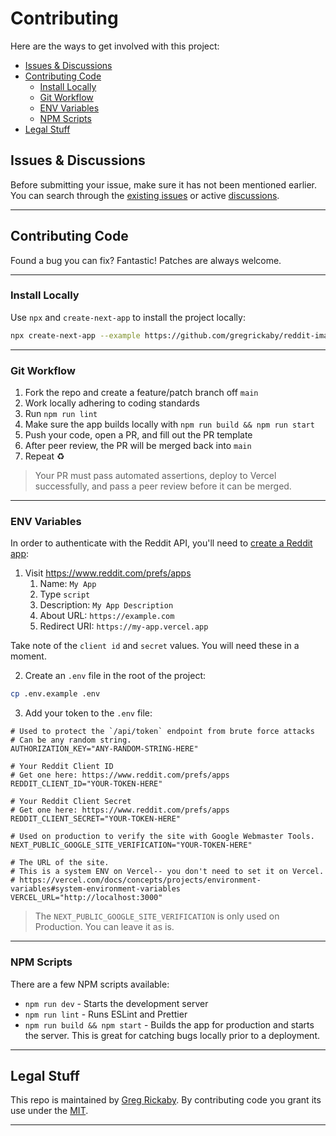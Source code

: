 # Contributing <!-- omit in toc -->

Here are the ways to get involved with this project:

- [Issues & Discussions](#issues--discussions)
- [Contributing Code](#contributing-code)
  - [Install Locally](#install-locally)
  - [Git Workflow](#git-workflow)
  - [ENV Variables](#env-variables)
  - [NPM Scripts](#npm-scripts)
- [Legal Stuff](#legal-stuff)

## Issues & Discussions

Before submitting your issue, make sure it has not been mentioned earlier. You can search through the [existing issues](https://github.com/gregrickaby/reddit-image-viewer/issues) or active [discussions](https://github.com/gregrickaby/reddit-image-viewer/discussions).

---

## Contributing Code

Found a bug you can fix? Fantastic! Patches are always welcome.

---

### Install Locally

Use `npx` and `create-next-app` to install the project locally:

```bash
npx create-next-app --example https://github.com/gregrickaby/reddit-image-viewer reddit-image-viewer
```

---

### Git Workflow

1. Fork the repo and create a feature/patch branch off `main`
2. Work locally adhering to coding standards
3. Run `npm run lint`
4. Make sure the app builds locally with `npm run build && npm run start`
5. Push your code, open a PR, and fill out the PR template
6. After peer review, the PR will be merged back into `main`
7. Repeat ♻️

> Your PR must pass automated assertions, deploy to Vercel successfully, and pass a peer review before it can be merged.

---

### ENV Variables

In order to authenticate with the Reddit API, you'll need to [create a Reddit app](https://github.com/reddit-archive/reddit/wiki/OAuth2):

1. Visit <https://www.reddit.com/prefs/apps>
   1. Name: `My App`
   2. Type `script`
   3. Description: `My App Description`
   4. About URL: `https://example.com`
   5. Redirect URI: `https://my-app.vercel.app`

Take note of the `client id` and `secret` values. You will need these in a moment.

2. Create an `.env` file in the root of the project:

```bash
cp .env.example .env
```

3. Add your token to the `.env` file:

```text
# Used to protect the `/api/token` endpoint from brute force attacks
# Can be any random string.
AUTHORIZATION_KEY="ANY-RANDOM-STRING-HERE"

# Your Reddit Client ID
# Get one here: https://www.reddit.com/prefs/apps
REDDIT_CLIENT_ID="YOUR-TOKEN-HERE"

# Your Reddit Client Secret
# Get one here: https://www.reddit.com/prefs/apps
REDDIT_CLIENT_SECRET="YOUR-TOKEN-HERE"

# Used on production to verify the site with Google Webmaster Tools.
NEXT_PUBLIC_GOOGLE_SITE_VERIFICATION="YOUR-TOKEN-HERE"

# The URL of the site.
# This is a system ENV on Vercel-- you don't need to set it on Vercel.
# https://vercel.com/docs/concepts/projects/environment-variables#system-environment-variables
VERCEL_URL="http://localhost:3000"
```

> The `NEXT_PUBLIC_GOOGLE_SITE_VERIFICATION` is only used on Production. You can leave it as is.

---

### NPM Scripts

There are a few NPM scripts available:

- `npm run dev` - Starts the development server
- `npm run lint` - Runs ESLint and Prettier
- `npm run build && npm start` - Builds the app for production and starts the server. This is great for catching bugs locally prior to a deployment.

---

## Legal Stuff

This repo is maintained by [Greg Rickaby](https://gregrickaby.com/). By contributing code you grant its use under the [MIT](https://github.com/gregrickaby/reddit-image-viewer/blob/main/LICENSE).

---

